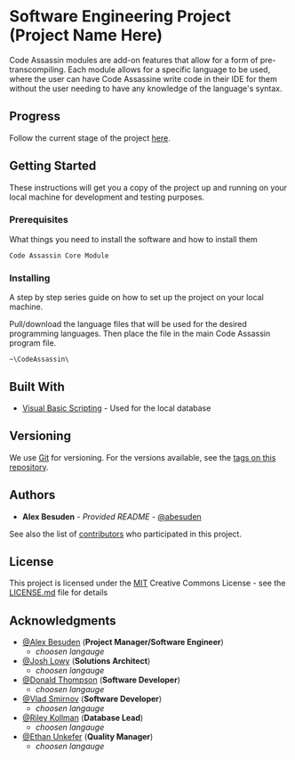 # Software Engineering Project (**Project Name Here**)

Code Assassin modules are add-on features that allow for a form of pre-transcompiling. Each module allows for a specific language to be used, where the user can have Code Assassine write code in their IDE for them without the user needing to have any knowledge of the language's syntax.

## Progress

Follow the current stage of the project [here](https://github.com/Abesuden/Software-Engineering/projects/1).

## Getting Started

These instructions will get you a copy of the project up and running on your local machine for development and testing purposes.

### Prerequisites

What things you need to install the software and how to install them

```
Code Assassin Core Module
```

### Installing

A step by step series guide on how to set up the project on your local machine.

Pull/download the language files that will be used for the desired programming languages. Then place the file in the main Code Assassin program file.

```
~\CodeAssassin\
```

## Built With

* [Visual Basic Scripting](https://ss64.com/vb/) - Used for the local database

## Versioning

We use [Git](https://git-scm.com/doc) for versioning. For the versions available, see the [tags on this repository](https://github.com/software-engineering/tags).

## Authors

* **Alex Besuden** - *Provided README* - [@abesuden](https://github.com/abesuden)

See also the list of [contributors](https://github.com/abesuden/software-engineering/contributors) who participated in this project.

## License

This project is licensed under the [MIT](LICENSE.md) Creative Commons License - see the [LICENSE.md](LICENSE.md) file for details

## Acknowledgments

* [@Alex Besuden](https://github.com/abesuden) (**Project Manager/Software Engineer**)
    * *choosen langauge*
* [@Josh Lowy](https://github.com/DLJ42) (**Solutions Architect**)
    * *choosen langauge*
* [@Donald Thompson](https://github.com/dthompsonii) (**Software Developer**)
    * *choosen langauge*
* [@Vlad Smirnov](https://github.com/Pr0vlad) (**Software Developer**)
    * *choosen langauge*
* [@Riley Kollman](https://github.com/) (**Database Lead**)
    * *choosen langauge*
* [@Ethan Unkefer](https://github.com/eunkefer) (**Quality Manager**)
    * *choosen langauge*